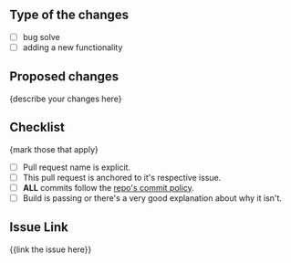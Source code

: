 ## Type of the changes
- [ ] bug solve
- [ ] adding a new functionality

## Proposed changes
{describe your changes here}

## Checklist
{mark those that apply}

- [ ] Pull request name is explicit.
- [ ] This pull request is anchored to it's respective issue.
- [ ] **ALL** commits follow the [repo's commit policy]().
- [ ] Build is passing or there's a very good explanation about why it isn't.

## Issue Link
{{link the issue here}}
